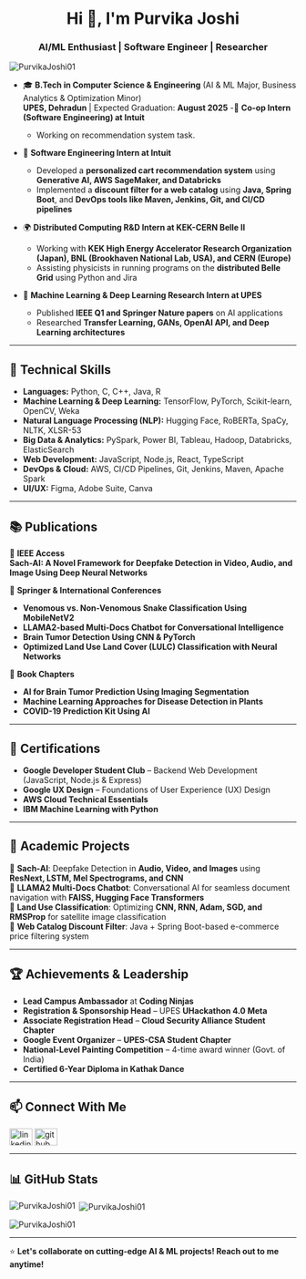<h1 align="center">Hi 👋, I'm Purvika Joshi</h1>
<h3 align="center">AI/ML Enthusiast | Software Engineer | Researcher</h3>

<p align="left"> <img src="https://komarev.com/ghpvc/?username=PurvikaJoshi01&label=Profile%20views&color=0e75b6&style=flat" alt="PurvikaJoshi01" /> </p>

- 🎓 **B.Tech in Computer Science & Engineering** (AI & ML Major, Business Analytics & Optimization Minor)  
  **UPES, Dehradun** | Expected Graduation: **August 2025**
-🏢 **Co-op Intern (Software Engineering) at Intuit**
    - Working on recommendation system task.

- 🏢 **Software Engineering Intern at Intuit**  
  - Developed a **personalized cart recommendation system** using **Generative AI, AWS SageMaker, and Databricks**  
  - Implemented a **discount filter for a web catalog** using **Java, Spring Boot**, and **DevOps tools like Maven, Jenkins, Git, and CI/CD pipelines**  

- 🌍 **Distributed Computing R&D Intern at KEK-CERN Belle II**  
  - Working with **KEK High Energy Accelerator Research Organization (Japan), BNL (Brookhaven National Lab, USA), and CERN (Europe)**  
  - Assisting physicists in running programs on the **distributed Belle Grid** using Python and Jira  

- 🧠 **Machine Learning & Deep Learning Research Intern at UPES**  
  - Published **IEEE Q1 and Springer Nature papers** on AI applications  
  - Researched **Transfer Learning, GANs, OpenAI API, and Deep Learning architectures**  

---

## 🔬 Technical Skills  

- **Languages:** Python, C, C++, Java, R  
- **Machine Learning & Deep Learning:** TensorFlow, PyTorch, Scikit-learn, OpenCV, Weka  
- **Natural Language Processing (NLP):** Hugging Face, RoBERTa, SpaCy, NLTK, XLSR-53  
- **Big Data & Analytics:** PySpark, Power BI, Tableau, Hadoop, Databricks, ElasticSearch  
- **Web Development:** JavaScript, Node.js, React, TypeScript  
- **DevOps & Cloud:** AWS, CI/CD Pipelines, Git, Jenkins, Maven, Apache Spark  
- **UI/UX:** Figma, Adobe Suite, Canva  

---

## 📚 Publications  

📌 **IEEE Access**  
**Sach-AI: A Novel Framework for Deepfake Detection in Video, Audio, and Image Using Deep Neural Networks**  

📌 **Springer & International Conferences**  
- **Venomous vs. Non-Venomous Snake Classification Using MobileNetV2**  
- **LLAMA2-based Multi-Docs Chatbot for Conversational Intelligence**  
- **Brain Tumor Detection Using CNN & PyTorch**  
- **Optimized Land Use Land Cover (LULC) Classification with Neural Networks**  

📌 **Book Chapters**  
- **AI for Brain Tumor Prediction Using Imaging Segmentation**  
- **Machine Learning Approaches for Disease Detection in Plants**  
- **COVID-19 Prediction Kit Using AI**  

---

## 📌 Certifications  

- **Google Developer Student Club** – Backend Web Development (JavaScript, Node.js & Express)  
- **Google UX Design** – Foundations of User Experience (UX) Design  
- **AWS Cloud Technical Essentials**  
- **IBM Machine Learning with Python**  

---

## 🚀 Academic Projects  

🔹 **Sach-AI**: Deepfake Detection in **Audio, Video, and Images** using **ResNext, LSTM, Mel Spectrograms, and CNN**  
🔹 **LLAMA2 Multi-Docs Chatbot**: Conversational AI for seamless document navigation with **FAISS, Hugging Face Transformers**  
🔹 **Land Use Classification**: Optimizing **CNN, RNN, Adam, SGD, and RMSProp** for satellite image classification  
🔹 **Web Catalog Discount Filter**: Java + Spring Boot-based e-commerce price filtering system  

---

## 🏆 Achievements & Leadership  

- **Lead Campus Ambassador** at **Coding Ninjas**  
- **Registration & Sponsorship Head** – UPES **UHackathon 4.0 Meta**  
- **Associate Registration Head** – **Cloud Security Alliance Student Chapter**  
- **Google Event Organizer** – **UPES-CSA Student Chapter**  
- **National-Level Painting Competition** – 4-time award winner (Govt. of India)  
- **Certified 6-Year Diploma in Kathak Dance**  

---

## 📫 Connect With Me  

<p align="left">
<a href="https://linkedin.com/in/purvika-joshi-58319a225" target="blank"><img align="center" src="https://cdn.jsdelivr.net/npm/simple-icons@3.0.1/icons/linkedin.svg" alt="linkedin" height="30" width="40" /></a>
<a href="https://github.com/PurvikaJoshi01" target="blank"><img align="center" src="https://cdn.jsdelivr.net/npm/simple-icons@3.0.1/icons/github.svg" alt="github" height="30" width="40" /></a>
</p>

---

## 📊 GitHub Stats  

<p><img align="left" src="https://github-readme-stats.vercel.app/api/top-langs?username=PurvikaJoshi01&show_icons=true&locale=en&layout=compact" alt="PurvikaJoshi01" /></p>

<p>&nbsp;<img align="center" src="https://github-readme-stats.vercel.app/api?username=PurvikaJoshi01&show_icons=true&locale=en" alt="PurvikaJoshi01" /></p>

<p><img align="center" src="https://github-readme-streak-stats.herokuapp.com/?user=PurvikaJoshi01&" alt="PurvikaJoshi01" /></p>

---

⭐ **Let's collaborate on cutting-edge AI & ML projects! Reach out to me anytime!**  
